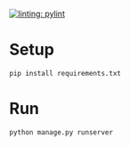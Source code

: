 [![linting: pylint](https://img.shields.io/badge/linting-pylint-yellowgreen)](https://github.com/pylint-dev/pylint)
# Setup
`pip install requirements.txt`

# Run
`python manage.py runserver`
